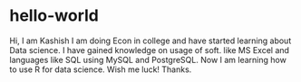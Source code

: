 # hello-world
Hi, I am Kashish
I am doing Econ in college and have started learning about Data science.
I have gained knowledge on usage of soft. like MS Excel and languages like SQL using MySQL and PostgreSQL.
Now I am learning how to use R for data science.
Wish me luck!
Thanks.
